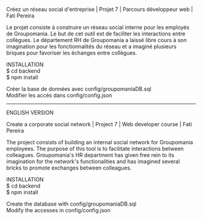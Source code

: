 Créez un réseau social d'entreprise | Projet 7 | Parcours développeur web | Fati Pereira

Le projet consiste à construire un réseau social interne pour les employés de Groupomania. Le but de cet outil est de faciliter les interactions entre collègues. Le département RH de Groupomania a laissé libre cours à son imagination pour les fonctionnalités du réseau et a imaginé plusieurs briques pour favoriser les échanges entre collègues.

INSTALLATION<br>
$ cd backend<br>
$ npm install

Créer la base de données avec config/groupomaniaDB.sql<br>
Modifier les accès dans config/config.json

************************************************
ENGLISH VERSION<br>

Create a corporate social network | Project 7 | Web developer course | Fati Pereira

The project consists of building an internal social network for Groupomania employees. The purpose of this tool is to facilitate interactions between colleagues. Groupomania's HR department has given free rein to its imagination for the network's functionalities and has imagined several bricks to promote exchanges between colleagues.

INSTALLATION<br>
$ cd backend<br>
$ npm install

Create the database with config/groupomaniaDB.sql<br>
Modify the accesses in config/config.json


